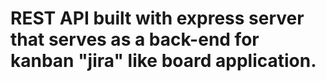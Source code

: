 # REST API built with express server that serves as a back-end for kanban "jira" like board application. 
